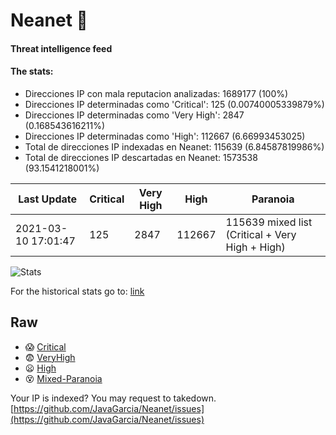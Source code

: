 # Neanet :hocho:
#### Threat intelligence feed
#### The stats:

- Direcciones IP con mala reputacion analizadas: 1689177 (100%)
- Direcciones IP determinadas como 'Critical':  125 (0.00740005339879%)
- Direcciones IP determinadas como 'Very High':  2847 (0.168543616211%)
- Direcciones IP determinadas como 'High':  112667 (6.66993453025)
- Total de direcciones IP indexadas en Neanet:  115639 (6.84587819986%)
- Total de direcciones IP descartadas en Neanet:  1573538 (93.1541218001%)

| Last Update | Critical | Very High | High | Paranoia |
| --- | --- | --- | --- | --- |
| 2021-03-10 17:01:47 | 125 | 2847 | 112667 | 115639 mixed list (Critical + Very High + High)|

![Stats](https://docs.google.com/spreadsheets/d/e/2PACX-1vSnaNMIXVabIpDJjufMlzH7poXnshF3mgd8Is1g9ytUEzVsP5my4Trn8f-xkoLLQ38xpL3HtmUexLo6/pubchart?oid=501124687&format=image)

For the historical stats go to: [link](/stats.csv)
## Raw
- :scream: [Critical](https://raw.githubusercontent.com/JavaGarcia/Neanet/master/blacklists/neanet_critical.txt)
- :fearful: [VeryHigh](https://raw.githubusercontent.com/JavaGarcia/Neanet/master/blacklists/neanet_veryHigh.txtt)
- :frowning: [High](https://raw.githubusercontent.com/JavaGarcia/Neanet/master/blacklists/neanet_high.txt)
- :dizzy_face: [Mixed-Paranoia](https://raw.githubusercontent.com/JavaGarcia/Neanet/master/blacklists/neanet_all.txt)


Your IP is indexed? You may request to takedown. [https://github.com/JavaGarcia/Neanet/issues](https://github.com/JavaGarcia/Neanet/issues)






























































































































































































































































































































































































































































































































































































































































































































































































































































































































































































































































































































































































































































































































































































































































































































































































































































































































































































































































































































































































































































































































































































































































































































































































































































































































































































































































































































































































































































































































































































































































































































































































































































































































































































































































































































































































































































































































































































































































































































































































































































































































































































































































































































































































































































































































































































































































































































































































































































































































































